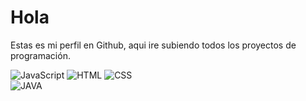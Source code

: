 # Hola

Estas es mi perfil en Github, aqui ire subiendo todos los proyectos de programación. 



![JavaScript](https://img.shields.io/badge/Web-JavaScript-yellow?logo=javascript)
![HTML](https://img.shields.io/badge/Web-HTML-blue?logo=html)
![CSS](https://img.shields.io/badge/Web-CSS-pink?logo=css)
</br>
![JAVA](https://img.shields.io/badge/Jv-Java-blue?logo=openjdk&logoColor=f5f5f5)

